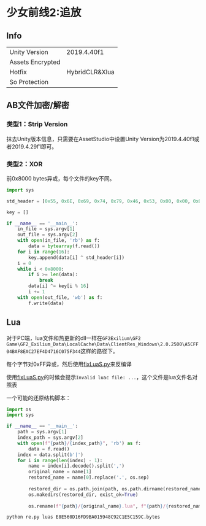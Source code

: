 # 少女前线2:追放

## Info

| | |
| - | - |
| Unity Version | 2019.4.40f1 |
| Assets Encrypted | |
| Hotfix | HybridCLR&Xlua |
| So Protection |  |

## AB文件加密/解密

### 类型1：Strip Version

抹去Unity版本信息，只需要在AssetStudio中设置Unity Version为2019.4.40f1或者2019.4.29f1即可。

### 类型2：XOR

前0x8000 bytes异或，每个文件的key不同。

``` python
import sys

std_header = [0x55, 0x6E, 0x69, 0x74, 0x79, 0x46, 0x53, 0x00, 0x00, 0x00, 0x00, 0x07, 0x35, 0x2E, 0x78, 0x2E]

key = []

if __name__ == '__main__':
    in_file = sys.argv[1]
    out_file = sys.argv[2]
    with open(in_file, 'rb') as f:
        data = bytearray(f.read())
    for i in range(16):
        key.append(data[i] ^ std_header[i])
    i = 0
    while i < 0x8000:
        if i >= len(data):
            break
        data[i] ^= key[i % 16]
        i += 1
    with open(out_file, 'wb') as f:
        f.write(data)
```

## Lua

对于PC端，lua文件和热更新的dll一样在`GF2Exilium\GF2 Game\GF2_Exilium_Data\LocalCache\Data\ClientRes_Windows\2.0.2500\A5CFF04BAF8EAC27EF4D4716C075F344`这样的路径下。

每个字节对0xFF异或，然后使用[fixLuaS.py](../../Scripts/fixLuaS.py)来反编译

使用[fixLuaS.py](../../Scripts/fixLuaS.py)的时候会提示`Invalid luac file: ...`，这个文件是lua文件名对照表

一个可能的还原结构脚本：

``` python
import os
import sys

if __name__ == '__main__':
    path = sys.argv[1]
    index_path = sys.argv[2]
    with open(f"{path}/{index_path}", 'rb') as f:
        data = f.read()
    index = data.split(b'|')
    for i in range(len(index) - 1):
        name = index[i].decode().split(',')
        original_name = name[1]
        restored_name = name[0].replace('.', os.sep)
        
        restored_dir = os.path.join(path, os.path.dirname(restored_name))
        os.makedirs(restored_dir, exist_ok=True)
    
        os.rename(f"{path}/{original_name}.lua", f"{path}/{restored_name}.lua")
```

```pwsh
python re.py luas E8E560D16FD9BA015948C92C1E5C159C.bytes
```
